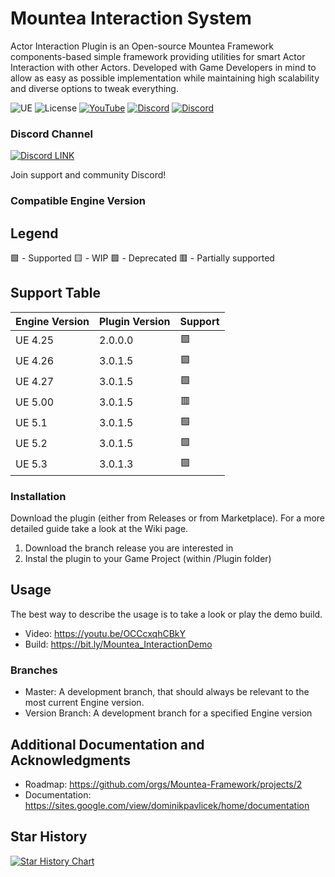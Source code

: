 # Mountea Interaction System

Actor Interaction Plugin is an Open-source Mountea Framework components-based simple framework providing utilities for smart Actor Interaction with other Actors.
Developed with Game Developers in mind to allow as easy as possible implementation while maintaining high scalability and diverse options to tweak everything.


![UE](https://img.shields.io/badge/supported-4.26%2B-green)
![License](https://img.shields.io/github/license/Mountea-Framework/ActorInteractionPlugin)
[![YouTube](https://img.shields.io/badge/YouTube-Subscribe-red?style=flat&logo=youtube)](https://www.youtube.com/@mounteaframework)
[![Discord](https://badgen.net/discord/online-members/2vXWEEN?label=Discord&logo=discord&logoColor=ffffff&color=7389D8)](https://discord.com/invite/2vXWEEN)
[![Discord](https://badgen.net/discord/members/2vXWEEN?label=Discord&logo=discord&logoColor=ffffff&color=7389D8)](https://discord.com/invite/2vXWEEN)

### Discord Channel

[![Discord LINK](https://static.wikia.nocookie.net/siivagunner/images/9/9f/Discord_icon.svg/revision/latest?cb=20210814160101)](https://discord.gg/2vXWEEN)

Join support and community Discord!

### Compatible Engine Version

## Legend
🟩 - Supported
🟨 - WIP
🟪 - Deprecated
🟥 - Partially supported

## Support Table
Engine Version | Plugin Version | Support
-------------- | -------------- | ----
UE 4.25 | 2.0.0.0 | 🟪
UE 4.26 | 3.0.1.5 | 🟪
UE 4.27 | 3.0.1.5 | 🟪
UE 5.00 | 3.0.1.5 | 🟥
UE 5.1 | 3.0.1.5 | 🟩
UE 5.2 | 3.0.1.5 | 🟩
UE 5.3 | 3.0.1.3 | 🟩

### Installation

Download the plugin (either from Releases or from Marketplace). For a more detailed guide take a look at the Wiki page.

1. Download the branch release you are interested in
2. Instal the plugin to your Game Project (within /Plugin folder)


## Usage

The best way to describe the usage is to take a look or play the demo build.
* Video: https://youtu.be/OCCcxqhCBkY
* Build: https://bit.ly/Mountea_InteractionDemo

### Branches

* Master: A development branch, that should always be relevant to the most current Engine version.
* Version Branch: A development branch for a specified Engine version

## Additional Documentation and Acknowledgments

* Roadmap: https://github.com/orgs/Mountea-Framework/projects/2
* Documentation: https://sites.google.com/view/dominikpavlicek/home/documentation

## Star History

[![Star History Chart](https://api.star-history.com/svg?repos=Mountea-Framework/MounteaInteractionSystem&type=Date)](https://star-history.com/#Mountea-Framework/MounteaInteractionSystem&Date)

